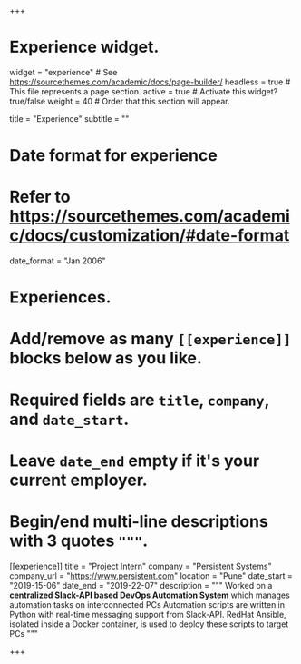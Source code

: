 +++
# Experience widget.
widget = "experience"  # See https://sourcethemes.com/academic/docs/page-builder/
headless = true  # This file represents a page section.
active = true  # Activate this widget? true/false
weight = 40  # Order that this section will appear.

title = "Experience"
subtitle = ""

# Date format for experience
#   Refer to https://sourcethemes.com/academic/docs/customization/#date-format
date_format = "Jan 2006"

# Experiences.
#   Add/remove as many `[[experience]]` blocks below as you like.
#   Required fields are `title`, `company`, and `date_start`.
#   Leave `date_end` empty if it's your current employer.
#   Begin/end multi-line descriptions with 3 quotes `"""`.
[[experience]]
  title = "Project Intern"
  company = "Persistent Systems"
  company_url = "https://www.persistent.com"
  location = "Pune"
  date_start = "2019-15-06"
  date_end = "2019-22-07"
  description = """
  Worked on a <b>centralized Slack-API based DevOps Automation System</b> which manages automation tasks on interconnected PCs Automation scripts are written in Python with real-time messaging support from Slack-API. RedHat Ansible, isolated inside a Docker container, is used to deploy these scripts to target PCs
  """

+++
